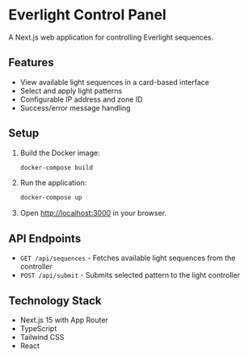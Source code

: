 # Everlight Control Panel

A Next.js web application for controlling Everlight sequences.

## Features

- View available light sequences in a card-based interface
- Select and apply light patterns
- Configurable IP address and zone ID
- Success/error message handling

## Setup

1. Build the Docker image:
   ```bash
   docker-compose build
   ```

2. Run the application:
   ```bash
   docker-compose up
   ```

3. Open [http://localhost:3000](http://localhost:3000) in your browser.

## API Endpoints

- `GET /api/sequences` - Fetches available light sequences from the controller
- `POST /api/submit` - Submits selected pattern to the light controller

## Technology Stack

- Next.js 15 with App Router
- TypeScript
- Tailwind CSS
- React